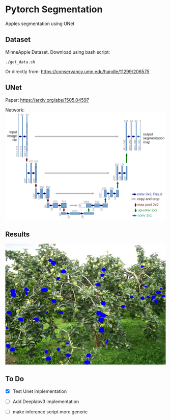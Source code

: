 # Pytorch Segmentation
Apples segmentation using UNet


## Dataset
MinneApple Dataset. Download using bash script:
```console
./get_data.sh
```
Or directly from:
https://conservancy.umn.edu/handle/11299/206575

## UNet
Paper: https://arxiv.org/abs/1505.04597

Network:
![network architecture](unet.png)


## Results

![res](res.jpg)

## To Do

- [x] Test Unet implementation
- [ ] Add Deeplabv3 implementation 
- [ ] make inference script more generic




